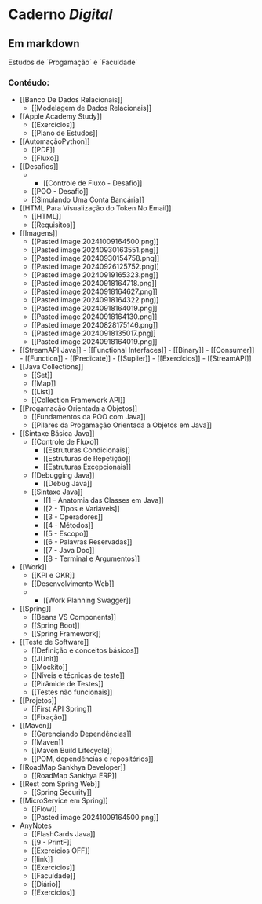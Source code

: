 # Caderno *Digital*
## Em markdown
Estudos de ´Progamação´ e ´Faculdade`

### Contéudo:
- [[Banco De Dados Relacionais]]
	- [[Modelagem de Dados Relacionais]]
- [[Apple Academy Study]]
	- [[Exercícios]]
	- [[Plano de Estudos]]
- [[AutomaçãoPython]]
	- [[PDF]]
	- [[Fluxo]]
- [[Desafios]]
	- - [[Controle de Fluxo - Desafio]]
	- [[POO - Desafio]]
	- [[Simulando Uma Conta Bancária]]
- [[HTML Para Visualização do Token No Email]]
	- [[HTML]]
	- [[Requisitos]]
- [[Imagens]]
	- [[Pasted image 20241009164500.png]]
	- [[Pasted image 20240930163551.png]]
	- [[Pasted image 20240930154758.png]]
	- [[Pasted image 20240926125752.png]]
	- [[Pasted image 20240919165323.png]]
	- [[Pasted image 20240918164718.png]]
	- [[Pasted image 20240918164627.png]]
	- [[Pasted image 20240918164322.png]]
	- [[Pasted image 20240918164019.png]]
	- [[Pasted image 20240918164130.png]]
	- [[Pasted image 20240828175146.png]]
	- [[Pasted image 20240918135017.png]]
	- [[Pasted image 20240918164019.png]]
-   [[StreamAPI Java]]
		- [[Functional Interfaces]]
			- [[Binary]]
			- [[Consumer]]
			- [[Function]]
			- [[Predicate]]
			- [[Suplier]]
		- [[Exercícios]]
		- [[StreamAPI]]
- [[Java Collections]]
	- [[Set]]
	- [[Map]]
	- [[List]]
	- [[Collection Framework API]]
- [[Progamação Orientada a Objetos]]
	- [[Fundamentos da POO com Java]]
	- [[Pilares da Progamação Orientada a Objetos em Java]]
- [[Sintaxe Básica Java]]
	- [[Controle de Fluxo]]
		- [[Estruturas Condicionais]]
		- [[Estruturas de Repetição]]
		- [[Estruturas Excepcionais]]
	- [[Debugging Java]]
		- [[Debug Java]]
	- [[Sintaxe Java]]
		- [[1 - Anatomia das Classes em Java]]
		- [[2 - Tipos e Variáveis]]
		- [[3 - Operadores]]
		- [[4 - Métodos]]
		- [[5 - Escopo]]
		- [[6 - Palavras Reservadas]]
		- [[7 - Java Doc]]
		- [[8 - Terminal e Argumentos]]
- [[Work]]
	- [[KPI e OKR]]
	- [[Desenvolvimento Web]]
	- - [[Work Planning Swagger]]
- [[Spring]]
	- [[Beans VS Components]]
	- [[Spring Boot]]
	- [[Spring Framework]]
- [[Teste de Software]]
	- [[Definição e conceitos básicos]]
	- [[JUnit]]
	- [[Mockito]]
	- [[Níveis e técnicas de teste]]
	- [[Pirâmide de Testes]]
	- [[Testes não funcionais]]
- [[Projetos]]
	- [[First API Spring]]
	- [[Fixação]]
- [[Maven]]
	- [[Gerenciando Dependências]]
	- [[Maven]]
	- [[Maven Build Lifecycle]]
	- [[POM, dependências e repositórios]]
- [[RoadMap Sankhya Developer]]
	- [[RoadMap Sankhya ERP]]
- [[Rest com Spring Web]]
	- [[Spring Security]]
- [[MicroService em Spring]]
	- [[Flow]]
	- [[Pasted image 20241009164500.png]]
- AnyNotes
	- [[FlashCards Java]]
	- [[9 - PrintF]]
	- [[Exercícios OFF]]
	- [[link]]
	- [[Exercícios]]
	- [[Faculdade]]
	- [[Diário]]
	- [[Exercicios]]